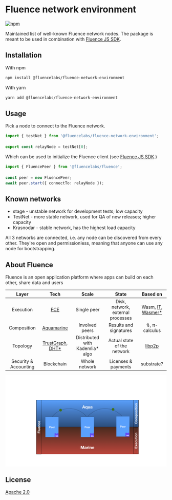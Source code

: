 # Fluence network environment

[![npm](https://img.shields.io/npm/v/@fluencelabs/fluence-network-environment)](https://www.npmjs.com/package/@fluencelabs/fluence-network-environment)

Maintained list of well-known Fluence network nodes. The package is meant to be used in combination with [Fluence JS SDK](https://github.com/fluencelabs/fluence-js).

## Installation

With npm

```bash
npm install @fluencelabs/fluence-network-environment
```

With yarn

```bash
yarn add @fluencelabs/fluence-network-environment
```

## Usage

Pick a node to connect to the Fluence network.

```typescript
import { testNet } from '@fluencelabs/fluence-network-environment';

export const relayNode = testNet[0];
```

Which can be used to initialize the Fluence client (see [Fluence JS SDK](https://github.com/fluencelabs/fluence-js).)

```typescript
import { FluencePeer } from '@fluencelabs/fluence';

const peer = new FluencePeer;
await peer.start({ connectTo: relayNode });
```

## Known networks

- stage - unstable network for development tests; low capacity
- TestNet - more stable network, used for QA of new releases; higher capacity
- Krasnodar - stable network, has the highest load capacity

All 3 networks are connected, i.e. any node can be discovered from every other. They're open and permissionless, meaning that anyone can use any node for bootstrapping.


## About Fluence

Fluence is an open application platform where apps can build on each other, share data and users

|         Layer         |                             Tech                             |              Scale               |               State               |                           Based on                           |
| :-------------------: | :----------------------------------------------------------: | :------------------------------: | :-------------------------------: | :----------------------------------------------------------: |
|       Execution       |          [FCE](https://github.com/fluencelabs/fce)           |           Single peer            | Disk, network, external processes | Wasm, [IT](https://github.com/fluencelabs/interface-types), [Wasmer\*](https://github.com/fluencelabs/wasmer) |
|      Composition      |   [Aquamarine](https://github.com/fluencelabs/aquamarine)    |          Involved peers          |      Results and signatures       |                        ⇅, π-calculus                         |
|       Topology        | [TrustGraph](https://github.com/fluencelabs/fluence/tree/master/trust-graph), [DHT\*](https://github.com/fluencelabs/rust-libp2p) | Distributed with Kademlia\* algo |    Actual state of the network    |       [libp2p](https://github.com/libp2p/rust-libp2p)        |
| Security & Accounting |                          Blockchain                          |          Whole network           |        Licenses & payments        |                          substrate?                          |
<img alt="aquamarine scheme" align="center" src="doc/image.png"/>



## License

[Apache 2.0](https://github.com/fluencelabs/fluence/blob/trustless_computing/LICENSE.md)
